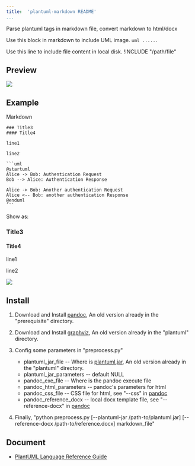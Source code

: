 ```yaml
---
title:  'plantuml-markdown README'
...
```


Parse plantuml tags in markdown file, convert markdown to html/docx

Use this block in markdown to include UML image.
	```uml
	......
	```

Use this line to include file content in local disk.
	!INCLUDE "/path/file" 

	

## Preview

![](http://www.plantuml.com:80/plantuml/png/JSox3G8n303GtbEup5NqIOaeaBWA6C2A7HAHE2XdFhSzY0O6U6yn6WP-fvaq2kDCuyhzgG5AGhVNMEyiU9uF4reMHRVACW6YttPzo32qZgNHHGA8SadWZqRAD7uLkfEqMnyqLaobVdo0VvwjrGtt-FeMRm00)

## Example

Markdown

    ### Title3
	#### Title4
	
	line1
	
	line2
	
	```uml
	@startuml
	Alice -> Bob: Authentication Request
	Bob --> Alice: Authentication Response

	Alice -> Bob: Another authentication Request
	Alice <-- Bob: another authentication Response
	@enduml
	```

Show as:

### Title3

#### Title4

line1

line2

![](http://www.plantuml.com:80/plantuml/png/Syp9J4vLqBLJSCfFib9mB2t9ICqhoKnEBCdCprC8IYqiJIqkuGBAAUW2rJY256DHLLoGdrUSoiNbY6fONZvGNP528dP38OfjT7KXgXDngOOO3W00)

## Install	

1. Download and Install [pandoc](https://pandoc.org/installing.html), An old version already in the "prerequisite" directory.
1. Download and Install [graphviz](https://www.graphviz.org/download/), An old version already in the "plantuml" directory.
1. Config some parameters in "preprocess.py"

	* plantuml_jar_file -- Where is [plantuml.jar](http://sourceforge.net/projects/plantuml/files/plantuml.jar/download), An old version already in the "plantuml" directory.
	* plantuml_jar_parameters -- default NULL
	* pandoc_exe_file -- Where is the pandoc execute file
	* pandoc_html_parameters -- pandoc's parameters for html
	* pandoc_css_file -- CSS file for html, see "--css" in [pandoc](http://pandoc.org/README.html)
	* pandoc_reference_docx -- local docx template file, see "--reference-docx" in [pandoc](http://pandoc.org/README.html)

1. Finally, "python preprocess.py [--plantuml-jar /path-to/plantuml.jar] [--reference-docx /path-to/reference.docx] markdown_file"

## Document

* [PlantUML Language Reference Guide](http://www.plantuml.com/PlantUML_Language_Reference_Guide.pdf)







